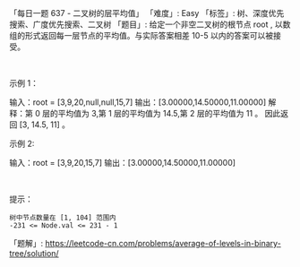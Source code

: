「每日一题 637 - 二叉树的层平均值」
「难度」: Easy
「标签」: 树、深度优先搜索、广度优先搜索、二叉树
「题目」: 给定一个非空二叉树的根节点 root , 以数组的形式返回每一层节点的平均值。与实际答案相差 10-5 以内的答案可以被接受。

 

示例 1：



输入：root = [3,9,20,null,null,15,7]
输出：[3.00000,14.50000,11.00000]
解释：第 0 层的平均值为 3,第 1 层的平均值为 14.5,第 2 层的平均值为 11 。
因此返回 [3, 14.5, 11] 。


示例 2:



输入：root = [3,9,20,15,7]
输出：[3.00000,14.50000,11.00000]


 

提示：




	树中节点数量在 [1, 104] 范围内
	-231 <= Node.val <= 231 - 1



「题解」: https://leetcode-cn.com/problems/average-of-levels-in-binary-tree/solution/